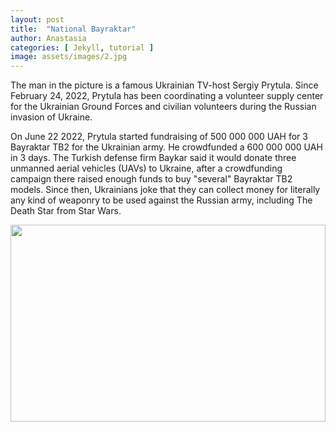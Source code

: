 ```yaml
---
layout: post
title:  "National Bayraktar"
author: Anastasia
categories: [ Jekyll, tutorial ]
image: assets/images/2.jpg
---
```

The man in the picture is a famous Ukrainian TV-host Sergiy Prytula. Since February 24, 2022, Prytula has been coordinating a volunteer supply center for the Ukrainian Ground Forces and civilian volunteers during the Russian invasion of Ukraine.

On June 22  2022, Prytula started  fundraising of 500 000 000 UAH for 3 Bayraktar TB2 for the  Ukrainian army. He  crowdfunded a 600 000 000 UAH in 3 days. The Turkish defense firm Baykar said it would donate three unmanned aerial vehicles (UAVs) to Ukraine, after a crowdfunding campaign there raised enough funds to buy "several" Bayraktar TB2 models. Since then, Ukrainians joke that they can collect money for literally any kind of weaponry to be used against the Russian army, including The Death Star from Star Wars.


<p><image style="width:100%;" height="315" src="https://static.dw.com/image/51802658_303.jpg" frameborder="0" allowfullscreen></image></p>





